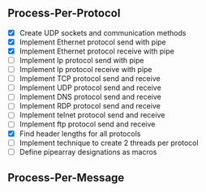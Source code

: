 Process-Per-Protocol
-----------------------
- [x] Create UDP sockets and communication methods
- [x] Implement Ethernet protocol send with pipe
- [x] Implement Ethernet protocol receive with pipe
- [ ] Implement Ip protocol send with pipe
- [ ] Implement Ip protocol receive with pipe
- [ ] Implement TCP protocol send and receive
- [ ] Implement UDP protocol send and receive
- [ ] Implement DNS protocol send and receive
- [ ] Implement RDP protocol send and receive
- [ ] Implement telnet protocol send and receive
- [ ] Implement ftp protocol send and receive
- [x] Find header lengths for all protocols
- [ ] Implement technique to create 2 threads per protocol
- [ ] Define pipearray designations as macros

Process-Per-Message
--------------------------
